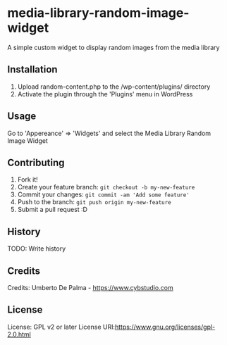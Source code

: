 # media-library-random-image-widget
 A simple custom widget to display random images from the media library

## Installation

1. Upload random-content.php to the /wp-content/plugins/ directory
2. Activate the plugin through the 'Plugins' menu in WordPress

## Usage

Go to 'Appereance' => 'Widgets' and select the Media Library Random Image Widget

## Contributing

1. Fork it!
2. Create your feature branch: `git checkout -b my-new-feature`
3. Commit your changes: `git commit -am 'Add some feature'`
4. Push to the branch: `git push origin my-new-feature`
5. Submit a pull request :D

## History

TODO: Write history

## Credits

Credits: Umberto De Palma - https://www.cybstudio.com

## License

License: GPL v2 or later
License URI:https://www.gnu.org/licenses/gpl-2.0.html